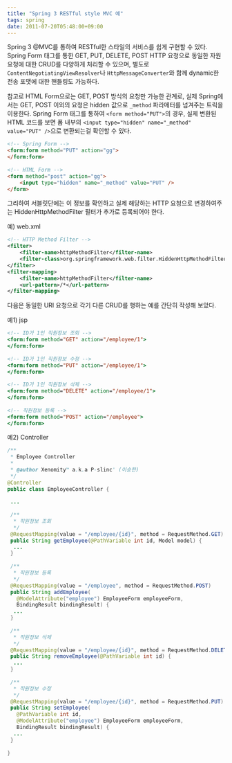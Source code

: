 ```yaml
---
title: "Spring 3 RESTful style MVC 예"
tags: spring
date: 2011-07-20T05:48:00+09:00
---
```


Spring 3 @MVC를 통하여 RESTful한 스타일의 서비스를 쉽게 구현할 수 있다. Spring Form 태그를 통한 GET, PUT, DELETE, POST HTTP 요청으로 동일한 자원요청에 대한 CRUD를 다양하게 처리할 수 있으며, 별도로 `ContentNegotiatingViewResolver`나 `HttpMessageConverter`와 함께 dynamic한 전송 포맷에 대한 핸들링도 가능하다.  
  
참고로 HTML Form으로는 GET, POST 방식의 요청만 가능한 관계로, 실제 Spring에서는 GET, POST 이외의 요청은 hidden 값으로 `_method` 파라메터를 넘겨주는 트릭을 이용한다. Spring Form 태그를 통하여 `<form method="PUT">`의 경우, 실제 변환된 HTML 코드를 보면 폼 내부의 `<input type="hidden" name="_method" value="PUT" />`으로 변환되는걸 확인할 수 있다.
```html
<!-- Spring Form -->
<form:form method="PUT" action="gg">
</form:form>
 
<!-- HTML Form -->
<form method="post" action="gg">
    <input type="hidden" name="_method" value="PUT" />
</form>
```
  
그리하여 서블릿단에는 이 정보를 확인하고 실제 해당하는 HTTP 요청으로 변경하여주는 HiddenHttpMethodFilter 필터가 추가로 등록되어야 한다.  
  
예) web.xml  
```xml
<!-- HTTP Method Filter -->
<filter>
    <filter-name>httpMethodFilter</filter-name>
    <filter-class>org.springframework.web.filter.HiddenHttpMethodFilter</filter-class>
</filter>
<filter-mapping>
    <filter-name>httpMethodFilter</filter-name>
    <url-pattern>/*</url-pattern>
</filter-mapping>
```
  
다음은 동일한 URI 요청으로 각기 다른 CRUD를 행하는 예를 간단히 작성해 보았다.
  
예1) jsp  
```jsp
<!-- ID가 1인 직원정보 조회 -->
<form:form method="GET" action="/employee/1">
</form:form>
 
<!-- ID가 1인 직원정보 수정 -->
<form:form method="PUT" action="/employee/1">
</form:form>
 
<!-- ID가 1인 직원정보 삭제 -->
<form:form method="DELETE" action="/employee/1">
</form:form>
 
<!-- 직원정보 등록 -->
<form:form method="POST" action="/employee">
</form:form>
```
  
예2) Controller 
```java
/**
 * Employee Controller
 *
 * @author Xenomity™ a.k.a P-slinc' (이승한)
 */
@Controller
public class EmployeeController {
  
 ...
  
 /**
  * 직원정보 조회
  */
 @RequestMapping(value = "/employee/{id}", method = RequestMethod.GET)
 public String getEmployee(@PathVariable int id, Model model) {
  ...
 }
  
 /**
  * 직원정보 등록
  */
 @RequestMapping(value = "/employee", method = RequestMethod.POST)
 public String addEmployee(
   @ModelAttribute("employee") EmployeeForm employeeForm,
   BindingResult bindingResult) {
  ...
 }
  
 /**
  * 직원정보 삭제
  */
 @RequestMapping(value = "/employee/{id}", method = RequestMethod.DELETE)
 public String removeEmployee(@PathVariable int id) {
  ...
 }
  
 /**
  * 직원정보 수정
  */
 @RequestMapping(value = "/employee/{id}", method = RequestMethod.PUT)
 public String setEmployee(
   @PathVariable int id,
   @ModelAttribute("employee") EmployeeForm employeeForm,
   BindingResult bindingResult) {
  ...
 }
  
}
```
